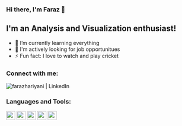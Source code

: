 ### Hi there, I'm Faraz 👋

## I'm an Analysis and Visualization enthusiast!

- 🌱 I’m currently learning everything
- 👯 I'm actively looking for job opportunitues
- ⚡ Fun fact: I love to watch and play cricket 


### Connect with me:

[<img align="left" alt="farazhariyani | LinkedIn" src="https://img.shields.io/badge/linkedin-%230077B5.svg?&style=for-the-badge&logo=linkedin&logoColor=white" />][linkedin]

<br />

### Languages and Tools:
<img width="24" src="https://simpleicons.org/icons/python.svg" />
<img width="24" src="https://img.shields.io/badge/r-%23276DC3.svg?&style=for-the-badge&logo=r&logoColor=white" />
<img width="24" src="https://simpleicons.org/icons/tableau.svg" />
<img width="24" src="https://simpleicons.org/icons/powerbi.svg" />
<img width="24" src="https://simpleicons.org/icons/microsoftexcel.svg" />



<br />
<br />



[linkedin]: https://www.linkedin.com/in/farazhariyani/
